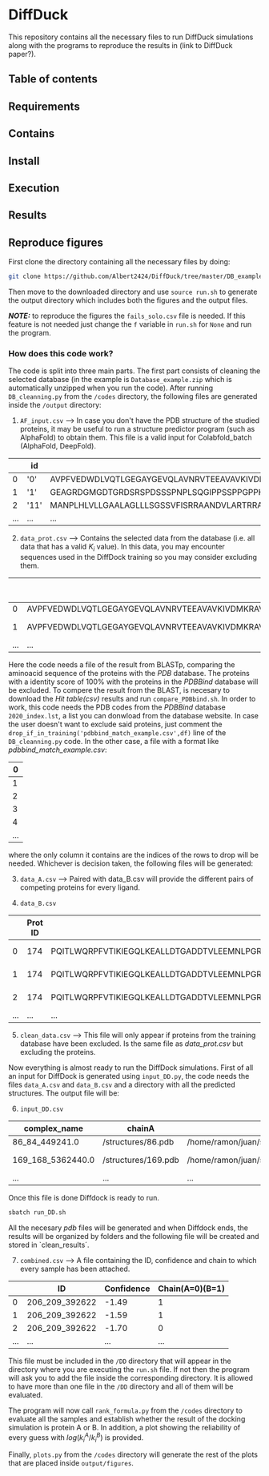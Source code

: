 # DiffDuck

This repository contains all the necessary files to run DiffDuck simulations along with the programs to reproduce the results in (link to DiffDuck paper?).

## Table of contents

## Requirements

## Contains

## Install

## Execution

## Results

## Reproduce figures

First clone the directory containing all the necessary files by doing:

```bash
git clone https://github.com/Albert2424/DiffDuck/tree/master/DB_example
```
Then move to the downloaded directory and use `source run.sh` to generate the output directory which includes both the figures and the output files. 

**_NOTE:_** to reproduce the figures the `fails_solo.csv` file is needed. If this feature is not needed just change the `f` variable in `run.sh` for `None` and run the program. 

### How does this code work?

The code is split into three main parts. The first part consists of cleaning the selected database (in the example is `Database_example.zip` which is automatically unzipped when you run the code). After running `DB_cleanning.py` from the `/codes` directory, the following files are generated inside the `/output` directory:


1. `AF_input.csv`       --> In case you don't have the PDB structure of the studied proteins, it may be useful to run a structure predictor program (such as AlphaFold) to obtain them. This file is a valid input for Colabfold_batch (AlphaFold, DeepFold).

||id   |sequence                                                                                                                                                                                                                                                                                                                                                                                                                                                                                                    |
|------|-----|------------------------------------------------------------------------------------------------------------------------------------------------------------------------------------------------------------------------------------------------------------------------------------------------------------------------------------------------------------------------------------------------------------------------------------------------------------------------------------------------------------|
|0     |'0'  |AVPFVEDWDLVQTLGEGAYGEVQLAVNRVTEEAVAVKIVDMKRAVDCPENIKKEICINKMLNHENVVKFYGHRREGNIQYLFLEYCSGGELFDRIEPDIGMPEPDAQRFFHQLMAGVVYLHGIGITHRDIKPENLLLDERDNLKISDFGLATVFRYNNRERLLNKMCGTLPYVAPELLKRREFHAEPVDVWSCGIVLTAMLAGELPWDQPSDSCQEYSDWKEKKTYLNPWKKIDSAPLALLHKILVENPSARITIPDIKKDRWYNKPLKKGAKRPRVTS                                                                                                                                                                                                                     |
|1     |'1'  |GEAGRDGMGDTGRDSRSPDSSSPNPLSQGIPPSSPPGPPHTPSAPPPPMPPPPLGSPFPVISSSMGSPGLPPPAPPGFSGPVSSPQINSTVSLPGGGSGPPEDVKPPVLGVRGLHCPPPPGGPGAGKRLCAICGDRSSGKHYGVYSCEGCKGFFKRTIRKDLTYSCRDNKDCTVDKRQRNRCQYCRYQKCLATGMKREAVQEERQRGKDKDGDGDGAGGAPEEMPVDRILEAELAVEQKSDQGVEGPGATGGGGSSPNDPVTNICQAADKQLFTLVEWAKRIPHFSSLPLDDQVILLRAGWNELLIASFSHRSIDVRDGILLATGLHVHRNSAHSAGVGAIFDRVLTELVSKMRDMRMDKTELGCLRAIILFNPDAKGLSNPGEVEILREKVYASLETYCKQKYPEQQGRFAKLLLRLPALRSIGLKCLEHLFFFKLIGDTPIDTFLMEMLEAPHQLA                                  |
|2     |'11' |MANPLHLVLLGAALAGLLLSGSSVFISRRAANDVLARTRRANSFLEELKKGNLERECMEENCSYEEALEVFEDREKTNEFWNKYVDGDQCESNPCQNQGTCKDGLGMYTCSCVEGYEGQDCEPVTRKLCSLDNGGCDQFCKEEENSVLCSCASGYTLGDNGKSCISTELFPCGKVTLGRWRRSPATNSSEGPPEAPGPEQQDDGNLTATENPFNLLDSPEPPPEDDSSSLVRIVGGQDCRDGECPWQALLVNEENEGFCGGTILSEYHVLTAAHCLHQAKRFKVRVGDRDTEHEEGNEETHEVEVVVKHNRFVKETYDFDIAVLRLKTPITFRRNVAPACLPQKDWAESTLMAQKTGIVSGFGRTHEMGRLSTTLKMLEVPYVDRNSCKRSSSFTITQNMFCAGYDARPEDACQGDSGGPHVTRFRDTYFVTGIVSWGEGCARKGKFGVYTKVSNFLKWIEKSMRARAVPVAEAAGTPGPTQPTIKGSPS  |
|...|...|...|

2. `data_prot.csv`      --> Contains the selected data from the database (i.e. all data that has a valid $K_i$ value). In this data, you may encounter sequences used in the DiffDock training so you may consider excluding them.

||BindingDB Target Chain Sequence|PubChem CID                                                                                                                                                                                                                                                                                                                                                                                                                                                                                                 |ki_mean             |ki_sem               |SMILES                                                                                                                                                                                         |ID |
|------|-------------------------------|------------------------------------------------------------------------------------------------------------------------------------------------------------------------------------------------------------------------------------------------------------------------------------------------------------------------------------------------------------------------------------------------------------------------------------------------------------------------------------------------------------|--------------------|---------------------|-----------------------------------------------------------------------------------------------------------------------------------------------------------------------------------------------|---|
|0     |AVPFVEDWDLVQTLGEGAYGEVQLAVNRVTEEAVAVKIVDMKRAVDCPENIKKEICINKMLNHENVVKFYGHRREGNIQYLFLEYCSGGELFDRIEPDIGMPEPDAQRFFHQLMAGVVYLHGIGITHRDIKPENLLLDERDNLKISDFGLATVFRYNNRERLLNKMCGTLPYVAPELLKRREFHAEPVDVWSCGIVLTAMLAGELPWDQPSDSCQEYSDWKEKKTYLNPWKKIDSAPLALLHKILVENPSARITIPDIKKDRWYNKPLKKGAKRPRVTS|3653116.0                                                                                                                                                                                                                                                                                                                                                                                                                                                                                                   |17200.0             |0.0                  |Clc1ccc2Nc3ccccc3C(=O)Nc2c1                                                                                                                                                                    |0  |
|1     |AVPFVEDWDLVQTLGEGAYGEVQLAVNRVTEEAVAVKIVDMKRAVDCPENIKKEICINKMLNHENVVKFYGHRREGNIQYLFLEYCSGGELFDRIEPDIGMPEPDAQRFFHQLMAGVVYLHGIGITHRDIKPENLLLDERDNLKISDFGLATVFRYNNRERLLNKMCGTLPYVAPELLKRREFHAEPVDVWSCGIVLTAMLAGELPWDQPSDSCQEYSDWKEKKTYLNPWKKIDSAPLALLHKILVENPSARITIPDIKKDRWYNKPLKKGAKRPRVTS|10003686.0                                                                                                                                                                                                                                                                                                                                                                                                                                                                                                  |5.79                |0.0                  |COc1cc(ccc1[N+]([O-])=O)-c1ccc2c(Nc3ccc(CC(=O)N(C)C)cc3NC2=O)c1                                                                                                                                |0  |
|...|...|...|...|...|...|...|

Here the code needs a file of the result from BLASTp, comparing the aminoacid sequence of the proteins with the _PDB_ database. The proteins with a identity score of 100% with the proteins in the _PDBBind_ database will be excluded. To compere the result from the BLAST, is necesary to download the _Hit table(csv)_ results and run `compare_PDBbind.sh`. In order to work, this code needs the PDB codes from the _PDBBind_ database `2020_index.lst`, a list you can donwload from the database website. In case the user doesn't want to exclude said proteins, just comment the `drop_if_in_training('pdbbind_match_example.csv',df)` line of the `DB_cleanning.py` code. In the other case, a file with a format like _pdbbind_match_example.csv_: 


|0  |
|---|
|1  |
|2  |
|3  |
|4  |
|...  |



where the only column it contains are the indices of the rows to drop will be needed. Whichever is decision taken, the following files will be generated:

3. `data_A.csv`         --> Paired with data_B.csv will provide the different pairs of competing proteins for every ligand.

4. `data_B.csv`

  ||Prot ID|Sequence                                                                                                                                                                                                                                                                                                                                                                                                                                                                                                    |SMILES              |Ki (nM)              |ki SEM                                                                                                                                                                                         |PubChem CID|
|------|-------|------------------------------------------------------------------------------------------------------------------------------------------------------------------------------------------------------------------------------------------------------------------------------------------------------------------------------------------------------------------------------------------------------------------------------------------------------------------------------------------------------------|--------------------|---------------------|-----------------------------------------------------------------------------------------------------------------------------------------------------------------------------------------------|-----------|
|0     |174    |PQITLWQRPFVTIKIEGQLKEALLDTGADDTVLEEMNLPGRWKPKMIGGIGGFIKVRQYDQIVIEICGKKAIGTVLVGPTPVNIIGRNLLTQIGCTLNF                                                                                                                                                                                                                                                                                                                                                                                                         |CC(C)(C)NC(=O)[C@@H]1CN(Cc2cccnc2)CCN1C[C@@H](O)C[C@@H](Cc1ccccc1)C(=O)N[C@@H]1[C@H](O)Cc2ccccc12|0.4438               |0.034173674078155546                                                                                                                                                                           |5362440.0  |
|1     |174    |PQITLWQRPFVTIKIEGQLKEALLDTGADDTVLEEMNLPGRWKPKMIGGIGGFIKVRQYDQIVIEICGKKAIGTVLVGPTPVNIIGRNLLTQIGCTLNF                                                                                                                                                                                                                                                                                                                                                                                                         |CC(C)(C)NC(=O)[C@@H]1CN(Cc2cccnc2)CCN1C[C@@H](O)C[C@@H](Cc1ccccc1)C(=O)N[C@@H]1[C@H](O)Cc2ccccc12|0.4438               |0.034173674078155546                                                                                                                                                                           |5362440.0  |
|2     |174    |PQITLWQRPFVTIKIEGQLKEALLDTGADDTVLEEMNLPGRWKPKMIGGIGGFIKVRQYDQIVIEICGKKAIGTVLVGPTPVNIIGRNLLTQIGCTLNF                                                                                                                                                                                                                                                                                                                                                                                                         |CC(C)(C)NC(=O)[C@@H]1CN(Cc2cccnc2)CCN1C[C@@H](O)C[C@@H](Cc1ccccc1)C(=O)N[C@@H]1[C@H](O)Cc2ccccc12|0.4438               |0.034173674078155546                                                                                                                                                                           |5362440.0  |
|...|...|...|...|...|...|...|

5. `clean_data.csv`     --> This file will only appear if proteins from the training database have been excluded. Is the same file as _data_prot.csv_ but excluding the proteins.

Now everything is almost ready to run the DiffDock simulations. First of all an input for DiffDock is generated using `input_DD.py`, the code needs the files `data_A.csv` and `data_B.csv` and a directory with all the predicted structures. The output file will be:

6. `input_DD.csv` 

|complex_name | chainA | chainB | SMILES |
|-------------|--------|--------|--------|
|86_84_449241.0  |/structures/86.pdb |/home/ramon/juan/structures/working_structures/84.pdb |Brc1ccc(\C=C\CNCCNS(=O)(=O)c2cccc3cnccc23)cc1 |
|169_168_5362440.0|/structures/169.pdb |/home/ramon/juan/structures/working_structures/168.pdb |CC(C)(C)NC(=O)[C@@H]1CN(Cc2cccnc2)CCN1C[C@@H](O)C[C@@H](Cc1ccccc1)C(=O)N[C@@H]1[C@H](O)Cc2ccccc12 |
|... |... |... |... |


Once this file is done Diffdock is ready to run.

```bash
sbatch run_DD.sh
```
All the necesary _pdb_ files will be generated and when Diffdock ends, the results will be organized by folders and the following file will be created and stored in `clean_results´.

7. `combined.csv` --> A file containing the ID, confidence and chain to which every sample has been attached.

||ID   |Confidence                                                                                                                                                                                                                                                                                                                                                                                                                                                                                                  |Chain(A=0)(B=1)     |
|------|-----|------------------------------------------------------------------------------------------------------------------------------------------------------------------------------------------------------------------------------------------------------------------------------------------------------------------------------------------------------------------------------------------------------------------------------------------------------------------------------------------------------------|--------------------|
|0     |206_209_392622|-1.49                                                                                                                                                                                                                                                                                                                                                                                                                                                                                                       |1                   |
|1     |206_209_392622|-1.59                                                                                                                                                                                                                                                                                                                                                                                                                                                                                                       |1                   |
|2     |206_209_392622|-1.70                                                                                                                                                                                                                                                                                                                                                                                                                                                                                                       |0                   |
|...|...|...|...|

This file must be included in the `/DD` directory that will appear in the directory where you are executing the `run.sh` file. If not then the program will ask you to add the file inside the corresponding directory. It is allowed to have more than one file in the `/DD` directory and all of them will be evaluated.

The program will now call `rank_formula.py` from the `/codes` directory to evaluate all the samples and establish whether the result of the docking simulation is protein A or B. In addition, a plot showing the reliability of every guess with $log(k_i^A/k_i^B)$ is provided. 

Finally, `plots.py` from the `/codes` directory will generate the rest of the plots that are placed inside `output/figures`. 
